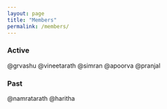 ```yaml
---
layout: page
title: "Members"
permalink: /members/
---
```


### Active
@grvashu @vineetarath @simran @apoorva @pranjal

### Past
@namratarath @haritha
